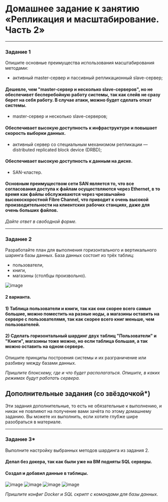 # Домашнее задание к занятию «Репликация и масштабирование. Часть 2»

---

### Задание 1

Опишите основные преимущества использования масштабирования методами:

- активный master-сервер и пассивный репликационный slave-сервер; 
#### Дешевле, чем "master-сервер и несколько slave-серверов", но не обеспечивет бесперебойную работу системы, так как слейв не сразу берет на себя работу. В случае атаки, можно будет сделать откат системы.

-  master-сервер и несколько slave-серверов;
#### Обеспечивает высокую доступность к инфраструктуре и повышает скорость выборки данных.


- активный сервер со специальным механизмом репликации — distributed replicated block device (DRBD);
#### Обеспечивает высокую доступность к данным на диске.

- SAN-кластер.
#### Основным преимуществом сети SAN является то, что все согласования доступа к файлам осуществляются через Ethernet, в то время как файлы обслуживаются через чрезвычайно высокоскоростной Fibre Channel, что приводит к очень высокой производительности на клиентских рабочих станциях, даже для очень больших файлов.

*Дайте ответ в свободной форме.*

---

### Задание 2


Разработайте план для выполнения горизонтального и вертикального шаринга базы данных. База данных состоит из трёх таблиц: 

- пользователи, 
- книги, 
- магазины (столбцы произвольно). 

![image](https://github.com/nazarch2000/12-07/assets/106932460/c8a7f47e-a851-4088-9618-9a975439cad2)
#### 2 варианта.
#### 1) Таблица пользователи и книги, так как они скорее всего самые большие, можно поместить на разные ноды, а магазины оставить на сервере с пользователямя, так как скорее всего книг меньше, чем пользователей. 
#### 2) Сделать горизонтальный шардинг двух таблиц "Пользователи" и "Книги", магазины тоже можно, но если таблица большая, а так можно оставить на одном сервере. 


Опишите принципы построения системы и их разграничение или разбивку между базами данных.

*Пришлите блоксхему, где и что будет располагаться. Опишите, в каких режимах будут работать сервера.* 

## Дополнительные задания (со звёздочкой*)
Эти задания дополнительные, то есть не обязательные к выполнению, и никак не повлияют на получение вами зачёта по этому домашнему заданию. Вы можете их выполнить, если хотите глубже шире разобраться в материале.

---
### Задание 3*

Выполните настройку выбранных методов шардинга из задания 2.

#### Делал без докера, так как были уже на ВМ подняты SQL серверы.
#### Создал и добавил данные в таблицы.
![image](https://github.com/nazarch2000/12-07/assets/106932460/3c1a0fc3-091e-4d14-a1f0-eb34fc214395)
![image](https://github.com/nazarch2000/12-07/assets/106932460/02f8ecca-d798-4213-ad91-3061427b66b4)
![image](https://github.com/nazarch2000/12-07/assets/106932460/f00b1e37-f6ea-4400-abba-adff6093c516)
![image](https://github.com/nazarch2000/12-07/assets/106932460/4af03fdb-7388-4eb5-a26e-3933470b7393)



*Пришлите конфиг Docker и SQL скрипт с командами для базы данных*.

